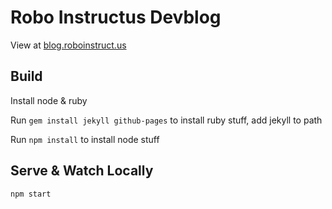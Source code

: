 Robo Instructus Devblog
========================
View at [blog.roboinstruct.us](https://blog.roboinstruct.us/)

## Build
Install node & ruby

Run `gem install jekyll github-pages` to install ruby stuff, add jekyll to path

Run `npm install` to install node stuff

## Serve & Watch Locally
`npm start`
